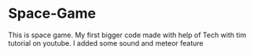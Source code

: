 # Space-Game

This is space game. My first bigger code made with help of Tech with tim tutorial on youtube. 
I added some sound and meteor feature
